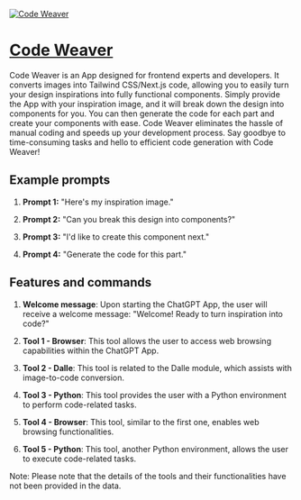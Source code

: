 [![Code Weaver](https://files.oaiusercontent.com/file-d8Pox1VeTeTIcUQ15731pky3?se=2123-10-18T10%3A58%3A46Z&sp=r&sv=2021-08-06&sr=b&rscc=max-age%3D31536000%2C%20immutable&rscd=attachment%3B%20filename%3D21f85c29-f240-486a-a77f-1b2cf90c5889.png&sig=bc4PEznfltEvAfFvbxeF690RhJYEPSsp3%2BZT7vSqliE%3D)](https://chat.openai.com/g/g-BzYRvoJqG-code-weaver)

# [Code Weaver](https://chat.openai.com/g/g-BzYRvoJqG-code-weaver)

Code Weaver is an App designed for frontend experts and developers. It converts images into Tailwind CSS/Next.js code, allowing you to easily turn your design inspirations into fully functional components. Simply provide the App with your inspiration image, and it will break down the design into components for you. You can then generate the code for each part and create your components with ease. Code Weaver eliminates the hassle of manual coding and speeds up your development process. Say goodbye to time-consuming tasks and hello to efficient code generation with Code Weaver!

## Example prompts

1. **Prompt 1:** "Here's my inspiration image."

2. **Prompt 2:** "Can you break this design into components?"

3. **Prompt 3:** "I'd like to create this component next."

4. **Prompt 4:** "Generate the code for this part."

## Features and commands

1. **Welcome message**: Upon starting the ChatGPT App, the user will receive a welcome message: "Welcome! Ready to turn inspiration into code?"

2. **Tool 1 - Browser**: This tool allows the user to access web browsing capabilities within the ChatGPT App.

3. **Tool 2 - Dalle**: This tool is related to the Dalle module, which assists with image-to-code conversion.

4. **Tool 3 - Python**: This tool provides the user with a Python environment to perform code-related tasks.

5. **Tool 4 - Browser**: This tool, similar to the first one, enables web browsing functionalities.

6. **Tool 5 - Python**: This tool, another Python environment, allows the user to execute code-related tasks.

Note: Please note that the details of the tools and their functionalities have not been provided in the data.
